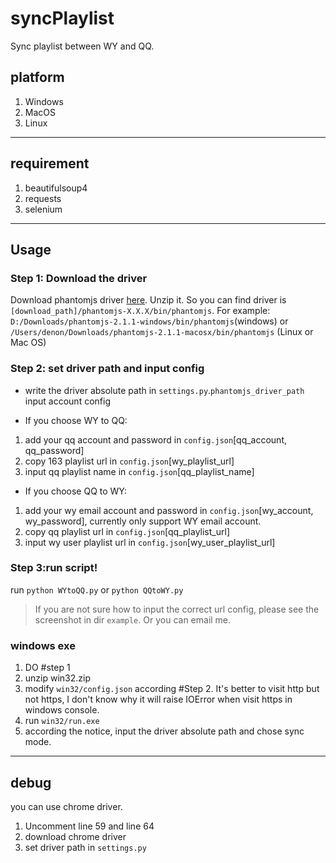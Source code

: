 # syncPlaylist
Sync playlist between WY and QQ.

## platform
1. Windows
2. MacOS
3. Linux

---------------
## requirement
1. beautifulsoup4
2. requests
3. selenium

---------------
## Usage

### Step 1: Download the driver
Download phantomjs driver [here](http://phantomjs.org/download.html). Unzip it. So you can find driver is `[download_path]/phantomjs-X.X.X/bin/phantomjs`. For example: `D:/Downloads/phantomjs-2.1.1-windows/bin/phantomjs`(windows) or `/Users/denon/Downloads/phantomjs-2.1.1-macosx/bin/phantomjs` (Linux or Mac OS)


### Step 2: set driver path and input config
* write the driver absolute path in `settings.py`.`phantomjs_driver_path`
input account config


* If you choose WY to QQ:
1. add your qq account and password in `config.json`[qq_account, qq_password]
2. copy 163 playlist url in `config.json`[wy_playlist_url]
3. input qq playlist name in `config.json`[qq_playlist_name]


* If you choose QQ to WY:
1. add your wy email account and password in `config.json`[wy_account, wy_password], currently only support WY email account.
2. copy qq playlist url in `config.json`[qq_playlist_url]
3. input wy user playlist url in `config.json`[wy_user_playlist_url]

### Step 3:run script!
run `python WYtoQQ.py` or `python QQtoWY.py`

> If you are not sure how to input the correct url config, please see the screenshot in dir `example`. Or you can email me.

### windows exe
1. DO #step 1
2. unzip win32.zip
3. modify `win32/config.json` according #Step 2. It's better to visit http but not https, I don't know why it will raise IOError when visit https in windows console.
4. run `win32/run.exe`
5. according the notice, input the driver absolute path and chose sync mode.

---------------
## debug
you can use chrome driver.
1. Uncomment line 59 and line 64
2. download chrome driver
3. set driver path in `settings.py`
